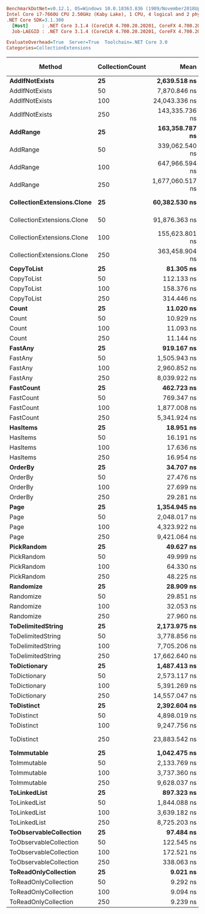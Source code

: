 ``` ini

BenchmarkDotNet=v0.12.1, OS=Windows 10.0.18363.836 (1909/November2018Update/19H2)
Intel Core i7-7660U CPU 2.50GHz (Kaby Lake), 1 CPU, 4 logical and 2 physical cores
.NET Core SDK=3.1.300
  [Host]     : .NET Core 3.1.4 (CoreCLR 4.700.20.20201, CoreFX 4.700.20.22101), X64 RyuJIT
  Job-LAEGID : .NET Core 3.1.4 (CoreCLR 4.700.20.20201, CoreFX 4.700.20.22101), X64 RyuJIT

EvaluateOverhead=True  Server=True  Toolchain=.NET Core 3.0  
Categories=CollectionExtensions  

```
|                     Method | CollectionCount |             Mean |          Error |         StdDev |           Median |   Gen 0 |  Gen 1 | Gen 2 | Allocated |
|--------------------------- |---------------- |-----------------:|---------------:|---------------:|-----------------:|--------:|-------:|------:|----------:|
|             **AddIfNotExists** |              **25** |     **2,639.518 ns** |     **51.9454 ns** |     **83.8821 ns** |     **2,625.737 ns** |  **0.0610** |      **-** |     **-** |     **608 B** |
|             AddIfNotExists |              50 |     7,870.846 ns |    148.4144 ns |    306.5016 ns |     7,914.175 ns |  0.1068 |      - |     - |    1144 B |
|             AddIfNotExists |             100 |    24,043.336 ns |    480.3703 ns |    802.5909 ns |    24,026.260 ns |  0.2136 |      - |     - |    2192 B |
|             AddIfNotExists |             250 |   143,335.736 ns |  3,818.4249 ns | 11,077.9430 ns |   141,761.133 ns |  0.2441 |      - |     - |    4264 B |
|                   **AddRange** |              **25** |   **163,358.787 ns** |  **3,239.4190 ns** |  **7,572.0375 ns** |   **165,841.760 ns** |  **2.4414** |      **-** |     **-** |   **23416 B** |
|                   AddRange |              50 |   339,062.540 ns |  6,705.3283 ns |  8,234.7453 ns |   340,367.212 ns |  4.3945 |      - |     - |   45976 B |
|                   AddRange |             100 |   647,966.594 ns | 12,618.1201 ns | 21,765.6371 ns |   647,261.816 ns |  9.7656 |      - |     - |   91112 B |
|                   AddRange |             250 | 1,677,060.517 ns | 33,522.3067 ns | 94,550.2608 ns | 1,681,375.586 ns | 23.4375 |      - |     - |  225960 B |
| **CollectionExtensions.Clone** |              **25** |    **60,382.530 ns** |  **2,146.3749 ns** |  **6,227.0227 ns** |    **59,746.909 ns** |  **2.8687** |      **-** |     **-** |   **27680 B** |
| CollectionExtensions.Clone |              50 |    91,876.363 ns |  1,830.5855 ns |  4,725.3258 ns |    91,744.244 ns |  4.7607 |      - |     - |   45177 B |
| CollectionExtensions.Clone |             100 |   155,623.801 ns |  3,103.0300 ns |  9,100.6499 ns |   155,067.224 ns |  8.0566 | 0.2441 |     - |   76865 B |
| CollectionExtensions.Clone |             250 |   363,458.904 ns |  7,221.1665 ns | 14,750.9297 ns |   360,178.174 ns | 19.5313 | 2.4414 |     - |  176475 B |
|                 **CopyToList** |              **25** |        **81.305 ns** |      **1.8665 ns** |      **5.2951 ns** |        **80.226 ns** |  **0.0269** |      **-** |     **-** |     **256 B** |
|                 CopyToList |              50 |       112.133 ns |      2.2818 ns |      6.6922 ns |       112.655 ns |  0.0482 |      - |     - |     456 B |
|                 CopyToList |             100 |       158.376 ns |      3.4596 ns |     10.2008 ns |       158.485 ns |  0.0901 |      - |     - |     856 B |
|                 CopyToList |             250 |       314.446 ns |      6.2512 ns |     10.6151 ns |       314.996 ns |  0.2165 |      - |     - |    2056 B |
|                      **Count** |              **25** |        **11.020 ns** |      **0.3111 ns** |      **0.8874 ns** |        **10.836 ns** |       **-** |      **-** |     **-** |         **-** |
|                      Count |              50 |        10.929 ns |      0.2577 ns |      0.5870 ns |        10.993 ns |       - |      - |     - |         - |
|                      Count |             100 |        11.093 ns |      0.2536 ns |      0.5238 ns |        11.009 ns |       - |      - |     - |         - |
|                      Count |             250 |        11.144 ns |      0.2640 ns |      0.6427 ns |        11.151 ns |       - |      - |     - |         - |
|                    **FastAny** |              **25** |       **919.167 ns** |     **34.4443 ns** |     **99.3796 ns** |       **908.632 ns** |  **0.0038** |      **-** |     **-** |      **40 B** |
|                    FastAny |              50 |     1,505.943 ns |     29.9335 ns |     76.1904 ns |     1,508.553 ns |  0.0038 |      - |     - |      40 B |
|                    FastAny |             100 |     2,960.852 ns |     59.1071 ns |    115.2838 ns |     2,938.517 ns |  0.0038 |      - |     - |      40 B |
|                    FastAny |             250 |     8,039.922 ns |    159.4921 ns |    379.0499 ns |     8,046.468 ns |       - |      - |     - |      40 B |
|                  **FastCount** |              **25** |       **462.723 ns** |      **9.1721 ns** |     **20.7029 ns** |       **464.434 ns** |       **-** |      **-** |     **-** |         **-** |
|                  FastCount |              50 |       769.347 ns |     15.3695 ns |     23.0044 ns |       769.328 ns |       - |      - |     - |         - |
|                  FastCount |             100 |     1,877.008 ns |     34.5789 ns |     47.3320 ns |     1,874.031 ns |       - |      - |     - |         - |
|                  FastCount |             250 |     5,341.924 ns |    112.1100 ns |    321.6646 ns |     5,290.453 ns |       - |      - |     - |         - |
|                   **HasItems** |              **25** |        **18.951 ns** |      **0.4169 ns** |      **0.5421 ns** |        **18.902 ns** |       **-** |      **-** |     **-** |         **-** |
|                   HasItems |              50 |        16.191 ns |      0.3602 ns |      0.6213 ns |        16.055 ns |       - |      - |     - |         - |
|                   HasItems |             100 |        17.636 ns |      0.3911 ns |      1.0439 ns |        17.463 ns |       - |      - |     - |         - |
|                   HasItems |             250 |        16.954 ns |      0.3805 ns |      0.7052 ns |        16.947 ns |       - |      - |     - |         - |
|                    **OrderBy** |              **25** |        **34.707 ns** |      **0.7574 ns** |      **2.2093 ns** |        **35.288 ns** |  **0.0058** |      **-** |     **-** |      **56 B** |
|                    OrderBy |              50 |        27.476 ns |      0.5811 ns |      1.0479 ns |        27.471 ns |  0.0058 |      - |     - |      56 B |
|                    OrderBy |             100 |        27.699 ns |      0.5919 ns |      1.6002 ns |        27.700 ns |  0.0059 |      - |     - |      56 B |
|                    OrderBy |             250 |        29.281 ns |      0.6253 ns |      1.7432 ns |        29.493 ns |  0.0058 |      - |     - |      56 B |
|                       **Page** |              **25** |     **1,354.945 ns** |     **26.6003 ns** |     **32.6675 ns** |     **1,352.273 ns** |  **0.0668** |      **-** |     **-** |     **632 B** |
|                       Page |              50 |     2,048.017 ns |     40.3398 ns |     81.4883 ns |     2,048.541 ns |  0.1030 |      - |     - |     984 B |
|                       Page |             100 |     4,323.922 ns |     85.8413 ns |    230.6072 ns |     4,348.747 ns |  0.1907 |      - |     - |    1864 B |
|                       Page |             250 |     9,421.064 ns |    186.5074 ns |    443.2547 ns |     9,406.196 ns |  0.4730 |      - |     - |    4504 B |
|                 **PickRandom** |              **25** |        **49.627 ns** |      **3.6478 ns** |     **10.7557 ns** |        **48.206 ns** |  **0.0093** |      **-** |     **-** |      **88 B** |
|                 PickRandom |              50 |        49.999 ns |      1.0312 ns |      2.5870 ns |        50.167 ns |  0.0092 |      - |     - |      88 B |
|                 PickRandom |             100 |        64.330 ns |      1.0022 ns |      0.8885 ns |        64.453 ns |  0.0092 |      - |     - |      88 B |
|                 PickRandom |             250 |        48.225 ns |      0.9989 ns |      1.9482 ns |        48.520 ns |  0.0093 |      - |     - |      88 B |
|                  **Randomize** |              **25** |        **28.909 ns** |      **0.6769 ns** |      **1.9638 ns** |        **28.771 ns** |  **0.0059** |      **-** |     **-** |      **56 B** |
|                  Randomize |              50 |        29.851 ns |      0.6187 ns |      1.7350 ns |        29.775 ns |  0.0059 |      - |     - |      56 B |
|                  Randomize |             100 |        32.053 ns |      0.6438 ns |      0.6022 ns |        31.987 ns |  0.0058 |      - |     - |      56 B |
|                  Randomize |             250 |        27.960 ns |      0.6089 ns |      1.7954 ns |        28.081 ns |  0.0059 | 0.0001 |     - |      56 B |
|          **ToDelimitedString** |              **25** |     **2,173.975 ns** |     **74.0886 ns** |    **214.9445 ns** |     **2,106.312 ns** |  **0.5417** |      **-** |     **-** |    **5152 B** |
|          ToDelimitedString |              50 |     3,778.856 ns |     75.0052 ns |    185.3942 ns |     3,749.999 ns |  1.0223 | 0.0076 |     - |    9720 B |
|          ToDelimitedString |             100 |     7,705.206 ns |    152.6738 ns |    233.1491 ns |     7,664.611 ns |  1.9760 | 0.0305 |     - |   18792 B |
|          ToDelimitedString |             250 |    17,662.640 ns |    348.0996 ns |    718.8860 ns |    17,736.076 ns |  5.7373 |      - |     - |   57824 B |
|               **ToDictionary** |              **25** |     **1,487.413 ns** |     **66.6016 ns** |    **192.1609 ns** |     **1,459.568 ns** |  **0.0973** |      **-** |     **-** |     **936 B** |
|               ToDictionary |              50 |     2,573.117 ns |     51.1483 ns |     54.7282 ns |     2,570.174 ns |  0.1869 |      - |     - |    1776 B |
|               ToDictionary |             100 |     5,391.269 ns |    277.2588 ns |    808.7769 ns |     5,399.790 ns |  0.3281 |      - |     - |    3120 B |
|               ToDictionary |             250 |    14,557.047 ns |    288.1282 ns |    526.8588 ns |    14,728.019 ns |  0.8698 |      - |     - |    8328 B |
|                 **ToDistinct** |              **25** |     **2,392.604 ns** |     **62.3569 ns** |    **182.8821 ns** |     **2,370.030 ns** |  **0.1945** |      **-** |     **-** |    **1880 B** |
|                 ToDistinct |              50 |     4,898.019 ns |     97.8712 ns |    282.3808 ns |     4,862.551 ns |  0.3738 |      - |     - |    3592 B |
|                 ToDistinct |             100 |     9,247.756 ns |    184.6437 ns |    466.6183 ns |     9,337.832 ns |  0.7324 |      - |     - |    6984 B |
|                 ToDistinct |             250 |    23,883.542 ns |    473.7936 ns |  1,069.4312 ns |    24,001.363 ns |  1.5259 |      - |     - |   14536 B |
|                **ToImmutable** |              **25** |     **1,042.475 ns** |     **21.5740 ns** |     **61.5518 ns** |     **1,037.350 ns** |  **0.1297** |      **-** |     **-** |    **1248 B** |
|                ToImmutable |              50 |     2,133.769 ns |     55.5291 ns |    157.5267 ns |     2,108.589 ns |  0.2556 |      - |     - |    2448 B |
|                ToImmutable |             100 |     3,737.360 ns |     74.6296 ns |    188.5986 ns |     3,736.489 ns |  0.5112 |      - |     - |    4848 B |
|                ToImmutable |             250 |     9,628.037 ns |    191.7161 ns |    432.7352 ns |     9,590.959 ns |  1.2665 |      - |     - |   12048 B |
|               **ToLinkedList** |              **25** |       **897.323 ns** |     **17.9511 ns** |     **40.5187 ns** |       **895.112 ns** |  **0.1345** |      **-** |     **-** |    **1280 B** |
|               ToLinkedList |              50 |     1,844.088 ns |     45.2661 ns |    130.6031 ns |     1,811.747 ns |  0.2613 |      - |     - |    2480 B |
|               ToLinkedList |             100 |     3,639.182 ns |    108.4616 ns |    309.4470 ns |     3,585.544 ns |  0.5188 |      - |     - |    4880 B |
|               ToLinkedList |             250 |     8,725.203 ns |    173.3926 ns |    376.9412 ns |     8,688.168 ns |  1.2665 |      - |     - |   12080 B |
|     **ToObservableCollection** |              **25** |        **97.484 ns** |      **6.5459 ns** |     **19.1981 ns** |        **88.872 ns** |  **0.0328** |      **-** |     **-** |     **312 B** |
|     ToObservableCollection |              50 |       122.545 ns |      2.5366 ns |      7.4793 ns |       122.426 ns |  0.0544 |      - |     - |     512 B |
|     ToObservableCollection |             100 |       172.521 ns |      4.5165 ns |     13.2460 ns |       171.293 ns |  0.0961 |      - |     - |     912 B |
|     ToObservableCollection |             250 |       338.063 ns |      7.2604 ns |     20.7142 ns |       335.476 ns |  0.2227 |      - |     - |    2112 B |
|       **ToReadOnlyCollection** |              **25** |         **9.021 ns** |      **0.2099 ns** |      **0.4474 ns** |         **8.931 ns** |  **0.0025** |      **-** |     **-** |      **24 B** |
|       ToReadOnlyCollection |              50 |         9.292 ns |      0.2651 ns |      0.7520 ns |         9.235 ns |  0.0025 |      - |     - |      24 B |
|       ToReadOnlyCollection |             100 |         9.094 ns |      0.2236 ns |      0.6342 ns |         8.972 ns |  0.0025 |      - |     - |      24 B |
|       ToReadOnlyCollection |             250 |         9.239 ns |      0.2206 ns |      0.2452 ns |         9.265 ns |  0.0025 |      - |     - |      24 B |

